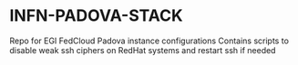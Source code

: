 # INFN-PADOVA-STACK
Repo for EGI FedCloud Padova instance configurations
Contains scripts to disable weak ssh ciphers on RedHat systems and restart ssh if needed
